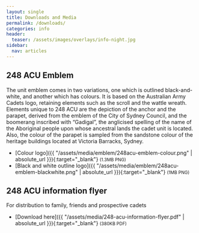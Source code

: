 ```yaml
---
layout: single
title: Downloads and Media
permalink: /downloads/
categories: info
header:
  teaser: /assets/images/overlays/info-night.jpg
sidebar:
  nav: articles
---
```


## 248 ACU Emblem

The unit emblem comes in two variations, one which is outlined black-and-white, and another which has colours. It is based on the Australian Army Cadets logo, retaining elements such as the scroll and the wattle wreath. Elements unique to 248 ACU are the depiction of the anchor and the parapet, derived from the emblem of the City of Sydney Council, and the boomerang inscribed with “Gadigal”, the anglicised spelling of the name of the Aboriginal people upon whose ancestral lands the cadet unit is located. Also, the colour of the parapet is sampled from the sandstone colour of the heritage buildings located at Victoria Barracks, Sydney.

- [Colour logo]({{ "/assets/media/emblem/248acu-emblem-colour.png" | absolute_url }}){:target="_blank"} <small>(1.3MB PNG)</small>
- [Black and white outline logo]({{ "/assets/media/emblem/248acu-emblem-blackwhite.png" | absolute_url }}){:target="_blank"} <small>(1MB PNG)</small>

## 248 ACU information flyer
For distribution to family, friends and prospective cadets
- [Download here]({{ "/assets/media/248-acu-information-flyer.pdf" | absolute_url }}){:target="_blank"} <small>(380KB PDF)</small>